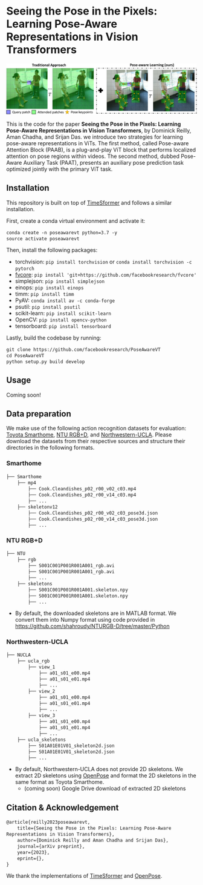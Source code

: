 # Seeing the Pose in the Pixels: Learning Pose-Aware Representations in Vision Transformers

![Intro Diagram](intro_draft_diag_adl.png)

This is the code for the paper **Seeing the Pose in the Pixels: Learning Pose-Aware Representations in Vision Transformers**, by Dominick Reilly, Aman Chadha, and Srijan Das. we introduce two strategies for learning pose-aware representations in ViTs. The first method, called Pose-aware Attention Block (PAAB), is a plug-and-play ViT block that performs localized attention on pose regions within videos. The second method, dubbed Pose-Aware Auxiliary Task (PAAT), presents an auxiliary pose prediction task optimized jointly with the primary ViT task.

## Installation
This repository is built on top of [TimeSformer](https://github.com/facebookresearch/TimeSformer) and follows a similar installation.

First, create a conda virtual environment and activate it:
```
conda create -n poseawarevt python=3.7 -y
source activate poseawarevt
```

Then, install the following packages:

- torchvision: `pip install torchvision` or `conda install torchvision -c pytorch`
- [fvcore](https://github.com/facebookresearch/fvcore/): `pip install 'git+https://github.com/facebookresearch/fvcore'`
- simplejson: `pip install simplejson`
- einops: `pip install einops`
- timm: `pip install timm`
- PyAV: `conda install av -c conda-forge`
- psutil: `pip install psutil`
- scikit-learn: `pip install scikit-learn`
- OpenCV: `pip install opencv-python`
- tensorboard: `pip install tensorboard`

Lastly, build the codebase by running:
```
git clone https://github.com/facebookresearch/PoseAwareVT
cd PoseAwareVT
python setup.py build develop
```

## Usage
Coming soon!

## Data preparation
We make use of the following action recognition datasets for evaluation: [Toyota Smarthome](https://project.inria.fr/toyotasmarthome/), [NTU RGB+D](https://rose1.ntu.edu.sg/dataset/actionRecognition/), and [Northwestern-UCLA](https://wangjiangb.github.io/my_data.html). Please download the datasets from their respective sources and structure their directories in the following formats.

### Smarthome
```
├── Smarthome
    ├── mp4
        ├── Cook.Cleandishes_p02_r00_v02_c03.mp4
        ├── Cook.Cleandishes_p02_r00_v14_c03.mp4
        ├── ...
    ├── skeletonv12
        ├── Cook.Cleandishes_p02_r00_v02_c03_pose3d.json
        ├── Cook.Cleandishes_p02_r00_v14_c03_pose3d.json
        ├── ...
```

### NTU RGB+D
```
├── NTU
    ├── rgb
        ├── S001C001P001R001A001_rgb.avi
        ├── S001C001P001R001A001_rgb.avi
        ├── ...
    ├── skeletons
        ├── S001C001P001R001A001.skeleton.npy
        ├── S001C001P001R001A001.skeleton.npy
        ├── ...
```
* By default, the downloaded skeletons are in MATLAB format. We convert them into Numpy format using code provided in https://github.com/shahroudy/NTURGB-D/tree/master/Python

### Northwestern-UCLA
```
├── NUCLA
    ├── ucla_rgb
        ├── view_1
            ├── a01_s01_e00.mp4
            ├── a01_s01_e01.mp4
            ├── ...
        ├── view_2
            ├── a01_s01_e00.mp4
            ├── a01_s01_e01.mp4
            ├── ...
        ├── view_3
            ├── a01_s01_e00.mp4
            ├── a01_s01_e01.mp4
            ├── ...
    ├── ucla_skeletons
        ├── S01A01E01V01_skeleton2d.json
        ├── S01A01E01V01_skeleton2d.json
        ├── ...
```
* By default, Northwestern-UCLA does not provide 2D skeletons. We extract 2D skeletons using [OpenPose](https://github.com/CMU-Perceptual-Computing-Lab/openpose) and format the 2D skeletons in the same format as Toyota Smarthome.
    * (coming soon) Google Drive download of extracted 2D skeletons
 
## Citation & Acknowledgement
```
@article{reilly2023poseawarevt,
    title={Seeing the Pose in the Pixels: Learning Pose-Aware Representations in Vision Transformers},
    author={Dominick Reilly and Aman Chadha and Srijan Das},
    journal={arXiv preprint},
    year={2023},
    eprint={},
}
```

We thank the implementations of [TimeSformer](https://github.com/facebookresearch/TimeSformer) and [OpenPose](https://github.com/CMU-Perceptual-Computing-Lab/openpose).

